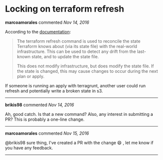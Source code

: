# Locking on terraform refresh

**marcoamorales** commented *Nov 14, 2016*

According to the [documentation](https://www.terraform.io/docs/commands/refresh.html):

> The terraform refresh command is used to reconcile the state Terraform knows about (via its state file) with the real-world infrastructure. This can be used to detect any drift from the last-known state, and to update the state file.
> 
> This does not modify infrastructure, but does modify the state file. If the state is changed, this may cause changes to occur during the next plan or apply.

If someone is running an apply with terragrunt, another user could run refresh and potentially write a broken state in s3.
<br />
***


**brikis98** commented *Nov 14, 2016*

Ah, good catch. Is that a new command? Also, any interest in submitting a PR? This is probably a one-line change.

***

**marcoamorales** commented *Nov 15, 2016*

@brikis98 sure thing, I've created a PR with the change 😄 , let me know if you have any feedback.

***


